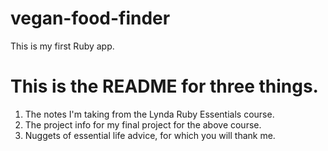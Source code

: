 # vegan-food-finder
This is my first Ruby app.
# This is the README for three things.
1. The notes I'm taking from the Lynda Ruby Essentials course.
2. The project info for my final project for the above course.
3. Nuggets of essential life advice, for which you will thank me.
